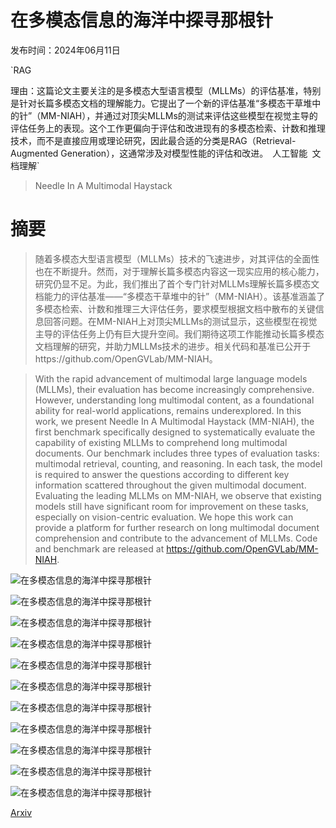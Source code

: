# 在多模态信息的海洋中探寻那根针

发布时间：2024年06月11日

`RAG

理由：这篇论文主要关注的是多模态大型语言模型（MLLMs）的评估基准，特别是针对长篇多模态文档的理解能力。它提出了一个新的评估基准“多模态干草堆中的针”（MM-NIAH），并通过对顶尖MLLMs的测试来评估这些模型在视觉主导的评估任务上的表现。这个工作更偏向于评估和改进现有的多模态检索、计数和推理技术，而不是直接应用或理论研究，因此最合适的分类是RAG（Retrieval-Augmented Generation），这通常涉及对模型性能的评估和改进。` `人工智能` `文档理解`

> Needle In A Multimodal Haystack

# 摘要

> 随着多模态大型语言模型（MLLMs）技术的飞速进步，对其评估的全面性也在不断提升。然而，对于理解长篇多模态内容这一现实应用的核心能力，研究仍显不足。为此，我们推出了首个专门针对MLLMs理解长篇多模态文档能力的评估基准——“多模态干草堆中的针”（MM-NIAH）。该基准涵盖了多模态检索、计数和推理三大评估任务，要求模型根据文档中散布的关键信息回答问题。在MM-NIAH上对顶尖MLLMs的测试显示，这些模型在视觉主导的评估任务上仍有巨大提升空间。我们期待这项工作能推动长篇多模态文档理解的研究，并助力MLLMs技术的进步。相关代码和基准已公开于https://github.com/OpenGVLab/MM-NIAH。

> With the rapid advancement of multimodal large language models (MLLMs), their evaluation has become increasingly comprehensive. However, understanding long multimodal content, as a foundational ability for real-world applications, remains underexplored. In this work, we present Needle In A Multimodal Haystack (MM-NIAH), the first benchmark specifically designed to systematically evaluate the capability of existing MLLMs to comprehend long multimodal documents. Our benchmark includes three types of evaluation tasks: multimodal retrieval, counting, and reasoning. In each task, the model is required to answer the questions according to different key information scattered throughout the given multimodal document. Evaluating the leading MLLMs on MM-NIAH, we observe that existing models still have significant room for improvement on these tasks, especially on vision-centric evaluation. We hope this work can provide a platform for further research on long multimodal document comprehension and contribute to the advancement of MLLMs. Code and benchmark are released at https://github.com/OpenGVLab/MM-NIAH.

![在多模态信息的海洋中探寻那根针](../../../paper_images/2406.07230/x1.png)

![在多模态信息的海洋中探寻那根针](../../../paper_images/2406.07230/x2.png)

![在多模态信息的海洋中探寻那根针](../../../paper_images/2406.07230/x3.png)

![在多模态信息的海洋中探寻那根针](../../../paper_images/2406.07230/x4.png)

![在多模态信息的海洋中探寻那根针](../../../paper_images/2406.07230/x5.png)

![在多模态信息的海洋中探寻那根针](../../../paper_images/2406.07230/x6.png)

![在多模态信息的海洋中探寻那根针](../../../paper_images/2406.07230/x7.png)

![在多模态信息的海洋中探寻那根针](../../../paper_images/2406.07230/x8.png)

![在多模态信息的海洋中探寻那根针](../../../paper_images/2406.07230/x9.png)

![在多模态信息的海洋中探寻那根针](../../../paper_images/2406.07230/x10.png)

![在多模态信息的海洋中探寻那根针](../../../paper_images/2406.07230/x11.png)

[Arxiv](https://arxiv.org/abs/2406.07230)